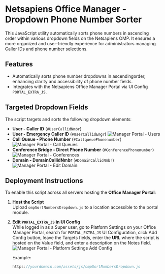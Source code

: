# Netsapiens Office Manager - Dropdown Phone Number Sorter

This JavaScript utility automatically sorts phone numbers in ascending order within various dropdown fields on the Netsapiens OMP. It ensures a more organized and user-friendly experience for administrators managing Caller IDs and phone number selections.

## Features

- Automatically sorts phone number dropdowns in ascendingorder, enhancing clarity and accessibility of phone number fields.
- Integrates with the Netsapiens Office Manager Portal via UI Config `PORTAL_EXTRA_JS`.

## Targeted Dropdown Fields

The script targets and sorts the following dropdown elements:

- **User - Caller ID** (`#UserCallidNmbr`)
- **User - Emergency Caller ID** (`#UserCallidEmgr`)
  ![Manager Portal - Users](https://github.com/user-attachments/assets/c059b904-163c-4dce-8ebd-b99664e15347)
- **Call Queue - Phone Number** (`#CallqueuePhonenumber`)
  ![Manager Portal - Call Queues](https://github.com/user-attachments/assets/4f01108d-6990-4443-94e1-ee1b95556a73)
- **Conference Bridge - Direct Phone Number** (`#ConferencePhonenumber`)
  ![Manager Portal - Conferences](https://github.com/user-attachments/assets/8de29273-369c-47c9-ba97-5116197897fc)
- **Domain - DomainCallidNmbr** (`#DomainCallidNmbr`)
  ![Manager Portal - Edit Domain](https://github.com/user-attachments/assets/7d151699-1fa3-4be4-9ebb-92620480ba86)



## Deployment Instructions

To enable this script across all servers hosting the **Office Manager Portal**:

1. **Host the Script**  
   Upload `ompSortNumbersDropdown.js` to a location accessible to the portal module.

2. **Edit `PORTAL_EXTRA_JS` in UI Config**  
   While logged in as a Super user, go to Platform Settings on your Office Manager Portal, search for `PORTAL_EXTRA_JS` UI Configuration, click Add Config button, leave the Targets fields, enter the **URL** where the script is hosted on the Value field, and enter a description on the Notes field.
   ![Manager Portal - Platform Settings Add Config](https://github.com/user-attachments/assets/ae218d07-41ad-4166-9cd9-c09f16370fe1)


   Example:
   ```javascript
   https://yourdomain.com/assets/js/ompSortNumbersDropdown.js
